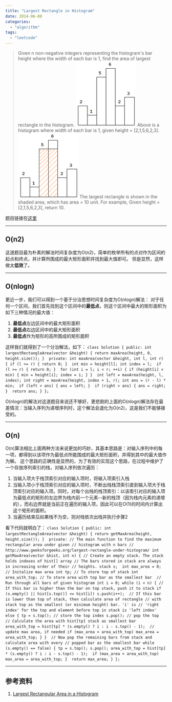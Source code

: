 ```yaml
---
title: "Largest Rectangle in Histogram"
date: 2014-06-08
categories: 
  - "algorithm"
tags: 
  - "leetcode"
---
```


> Given n non-negative integers representing the histogram's bar height where the width of each bar is 1, find the area of largest rectangle in the histogram. [![histogram](/assets/images/histogram.png)](/assets/images/histogram.png) Above is a histogram where width of each bar is 1, given height = \[2,1,5,6,2,3\]. [![histogram_area](/assets/images/histogram_area.png)](/assets/images/histogram_area.png) The largest rectangle is shown in the shaded area, which has area = 10 unit. For example, Given height = \[2,1,5,6,2,3\], return 10.

题目链接在[这里](https://oj.leetcode.com/problems/largest-rectangle-in-histogram/)

<!--more-->

* * *

## O(n2)

这道题目最为朴素的解法时间复杂度为O(n2)，简单的枚举所有的点对作为区间的起点和终点，并计算所围成的最大矩形面积并找到最大值即可。 但是显然，这样做太**低效**了。

* * *

## O(nlogn)

更近一步，我们可以得到一个基于分治思想时间复杂度为O(nlogn)解法： 对于任何一个区间，我们首先找到这个区间中的**最低点**，则这个区间中最大的矩形面积为如下三种情况的最大值：

1. **最低点**左边区间中的最大矩形面积
2. **最低点**右边区间中的最大矩形面积
3. **最低点**作为矩形的高所围成的矩形面积

这样我们就得到了一个分治解法，如下： `class Solution { public: int largestRectangleArea(vector &height) { return maxArea(height, 0, height.size()); }  private: int maxArea(vector &height, int l, int r) { if (l >= r) { return 0; }  int min = height[l]; int index = l;  if (l >= r) { return 0; }  for (int i = l; i < r; ++i) { if (height[i] < min) { min = height[i]; index = i; } }  int left = maxArea(height, l, index); int right = maxArea(height, index + 1, r); int ans = (r - l) * min;  if (left > ans) { ans = left; }  if (right > ans) { ans = right; }  return ans; } };`

O(nlogn)的解法对这道题目来说还不够好，更悲剧的上面的O(nlogn)解法存在最差情况：当输入序列为递增序列时，这个解法会退化为O(n2)，这是我们不能够接受的。

* * *

## O(n)

O(n)算法相比上面两种方法来说更加的巧妙，其基本思路是：对输入序列中的每一项，都得到以该项作为最低点所能围成的最大矩形面积，并得到其中的最大值作为解。 这个思路的正确性是显然的，为了有效的实现这个思路，在过程中维护了一个存放序列索引的栈，对输入序列依次遍历：

1. 当输入项大于栈顶索引对应的输入项时，将输入项索引入栈
2. 当输入项小于栈顶索引对应的输入项时，不断出栈栈顶索引直到输入项大于栈顶索引对应的输入项。同时，对每个出栈的栈顶索引：以该索引对应的输入项为最低点的矩形的左边界为栈内前一个元素--新的栈顶（因为栈内元素的递增的），而右边界就是当前正在遍历的输入项，因此可以在O(1)的时间内计算出这个矩形的面积。
3. 当遍历结束后如果栈不为空，则对栈依次出栈并执行步骤2

看下代码就明白了： `class Solution { public: int largestRectangleArea(vector &height) { return getMaxArea(height, height.size()); }  private: // The main function to find the maximum rectangular area under given // histogram with n bars // http://www.geeksforgeeks.org/largest-rectangle-under-histogram/ int getMaxArea(vector &hist, int n) { // Create an empty stack. The stack holds indexes of hist[] array // The bars stored in stack are always in increasing order of their // heights. stack s;  int max_area = 0; // Initalize max area int tp; // To store top of stack int area_with_top; // To store area with top bar as the smallest bar  // Run through all bars of given histogram int i = 0; while (i < n) { // If this bar is higher than the bar on top stack, push it to stack if (s.empty() || hist[s.top()] <= hist[i]) s.push(i++);  // If this bar is lower than top of stack, then calculate area of rectangle // with stack top as the smallest (or minimum height) bar. 'i' is // 'right index' for the top and element before top in stack is 'left index' else { tp = s.top(); // store the top index s.pop(); // pop the top  // Calculate the area with hist[tp] stack as smallest bar area_with_top = hist[tp] * (s.empty() ? i : i - s.top() - 1);  // update max area, if needed if (max_area < area_with_top) max_area = area_with_top; } }  // Now pop the remaining bars from stack and calculate area with every // popped bar as the smallest bar while (s.empty() == false) { tp = s.top(); s.pop(); area_with_top = hist[tp] * (s.empty() ? i : i - s.top() - 1);  if (max_area < area_with_top) max_area = area_with_top; }  return max_area; } };`

* * *

## 参考资料

1. [Largest Rectangular Area in a Histogram](http://www.geeksforgeeks.org/largest-rectangle-under-histogram/)
